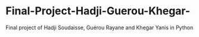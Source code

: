# Final-Project-Hadji-Guerou-Khegar-
Final project of Hadji Soudaisse, Guérou Rayane and Khegar Yanis in Python
